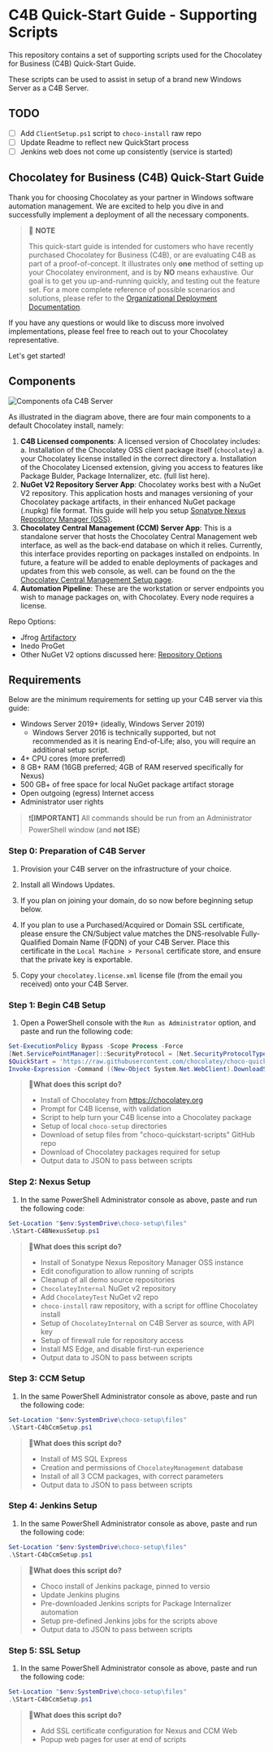 # C4B Quick-Start Guide - Supporting Scripts

This repository contains a set of supporting scripts used for the Chocolatey for Business (C4B) Quick-Start Guide.

These scripts can be used to assist in setup of a brand new Windows Server as a C4B Server.

## TODO

- [ ] Add `ClientSetup.ps1` script to `choco-install` raw repo
- [ ] Update Readme to reflect new QuickStart process
- [ ] Jenkins web does not come up consistently (service is started)

## Chocolatey for Business (C4B) Quick-Start Guide

Thank you for choosing Chocolatey as your partner in Windows software automation management. We are excited to help you dive in and successfully implement a deployment of all the necessary components.

> :memo: **NOTE**
>
> This quick-start guide is intended for customers who have recently purchased Chocolatey for Business (C4B), or are evaluating C4B as part of a proof-of-concept.
> It illustrates only **one** method of setting up your Chocolatey environment, and is by **NO** means exhaustive.
> Our goal is to get you up-and-running quickly, and testing out the feature set.
> For a more complete reference of possible scenarios and solutions, please refer to the [Organizational Deployment Documentation](xref:organizational-deployment-guide).

If you have any questions or would like to discuss more involved implementations, please feel free to reach out to your Chocolatey representative.

Let's get started!

## Components

![Components ofa C4B Server](c4b-server.png)

As illustrated in the diagram above, there are four main components to a default Chocolatey install, namely:

1. **C4B Licensed components**: A licensed version of Chocolatey includes:
    a. Installation of the Chocolatey OSS client package itself (`chocolatey`)
    a. your Chocolatey license installed in the correct directory
    a. Installation of the Chocolatey Licensed extension, giving you access to features like Package Bulder, Package Internalizer, etc. (full list here).
1. **NuGet V2 Repository Server App**: Chocolatey works best with a NuGet V2 repository. This application hosts and manages versioning of your Chocolatey package artifacts, in their enhanced NuGet package (.nupkg) file format. This guide will help you setup [Sonatype Nexus Repository Manager (OSS)](https://www.sonatype.com/nexus-repository-oss).
1. **Chocolatey Central Management (CCM) Server App**: This is a standalone server that hosts the Chocolatey Central Management web interface, as well as the back-end database on which it relies. Currently, this interface provides reporting on packages installed on endpoints. In future, a feature will be added to enable deployments of packages and updates from this web console, as well.  can be found on the the [Chocolatey Central Management Setup page](xref:ccm-setup).
1. **Automation Pipeline**: These are the workstation or server endpoints you wish to manage packages on, with Chocolatey. Every node requires a license.

Repo Options:
- Jfrog [Artifactory](https://jfrog.com/artifactory/)
- Inedo ProGet
- Other NuGet V2 options discussed here: [Repository Options](xref:host-packages)

## Requirements

Below are the minimum requirements for setting up your C4B server via this guide:
- Windows Server 2019+ (ideally, Windows Server 2019)
    - Windows Server 2016 is technically supported, but not recommended as it is nearing End-of-Life; also, you will require an additional setup script.
- 4+ CPU cores (more preferred)
- 8 GB+ RAM (16GB preferred; 4GB of RAM reserved specifically for Nexus)
- 500 GB+ of free space for local NuGet package artifact storage
- Open outgoing (egress) Internet access
- Administrator user rights

> :exclamation:**[IMPORTANT]** All commands should be run from an Administrator PowerShell window (and **not ISE**)

### Step 0: Preparation of C4B Server

1. Provision your C4B server on the infrastructure of your choice.

1. Install all Windows Updates.

1. If you plan on joining your domain, do so now before beginning setup below.

1. If you plan to use a Purchased/Acquired or Domain SSL certificate, please ensure the CN/Subject value matches the DNS-resolvable Fully-Qualified Domain Name (FQDN) of your C4B Server. Place this certificate in the `Local Machine > Personal` certificate store, and ensure that the private key is exportable.

1. Copy your `chocolatey.license.xml` license file (from the email you received) onto your C4B Server.


### Step 1: Begin C4B Setup

1. Open a PowerShell console with the `Run as Administrator` option, and paste and run the following code:

```powershell
Set-ExecutionPolicy Bypass -Scope Process -Force
[Net.ServicePointManager]::SecurityProtocol = [Net.SecurityProtocolType]::tls12
$QuickStart = 'https://raw.githubusercontent.com/chocolatey/choco-quickstart-scripts/main/Start-C4BSetup.ps1'
Invoke-Expression -Command ((New-Object System.Net.WebClient).DownloadString($QuickStart))
```

> :scroll:**What does this script do?**
> - Install of Chocolatey from https://chocolatey.org
> - Prompt for C4B license, with validation
> - Script to help turn your C4B license into a Chocolatey package
> - Setup of local `choco-setup` directories
> - Download of setup files from "choco-quickstart-scripts" GitHub repo
> - Download of Chocolatey packages required for setup
> - Output data to JSON to pass between scripts

### Step 2: Nexus Setup

1. In the same PowerShell Administrator console as above, paste and run the following code:

```powershell
Set-Location "$env:SystemDrive\choco-setup\files"
.\Start-C4BNexusSetup.ps1
```

> :scroll:**What does this script do?**
> - Install of Sonatype Nexus Repository Manager OSS instance
> - Edit conofiguration to allow running of scripts
> - Cleanup of all demo source repositories
> - `ChocolateyInternal` NuGet v2 repository
> - Add `ChocolateyTest` NuGet v2 repo
> - `choco-install` raw repository, with a script for offline Chocolatey install
> - Setup of `ChocolateyInternal` on C4B Server as source, with API key
> - Setup of firewall rule for repository access
> - Install MS Edge, and disable first-run experience
> - Output data to JSON to pass between scripts

### Step 3: CCM Setup

1. In the same PowerShell Administrator console as above, paste and run the following code:

```powershell
Set-Location "$env:SystemDrive\choco-setup\files"
.\Start-C4bCcmSetup.ps1
```

> :scroll:**What does this script do?**
> - Install of MS SQL Express
> - Creation and permissions of `ChocolateyManagement` database
> - Install of all 3 CCM packages, with correct parameters
> - Output data to JSON to pass between scripts

### Step 4: Jenkins Setup

1. In the same PowerShell Administrator console as above, paste and run the following code:

```powershell
Set-Location "$env:SystemDrive\choco-setup\files"
.\Start-C4bCcmSetup.ps1
```

> :scroll:**What does this script do?**
> - Choco install of Jenkins package, pinned to versio
> - Update Jenkins plugins
> - Pre-downloaded Jenkins scripts for Package Internalizer automation
> - Setup pre-defined Jenkins jobs for the scripts above
> - Output data to JSON to pass between scripts

### Step 5: SSL Setup

1. In the same PowerShell Administrator console as above, paste and run the following code:

```powershell
Set-Location "$env:SystemDrive\choco-setup\files"
.\Start-C4bCcmSetup.ps1
```

> :scroll:**What does this script do?**
> - Add SSL certificate configuration for Nexus and CCM Web
> - Popup web pages for user at end of scripts

